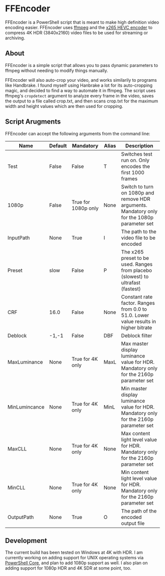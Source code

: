 # FFEncoder

FFEncoder is a PowerShell script that is meant to make high definition video encoding easier. FFEncoder uses [ffmpeg](https://ffmpeg.org/) and the [x265 HEVC encoder](https://x265.readthedocs.io/en/master/index.html) to compress 4K HDR (3840x2160) video files to be used for streaming or archiving. 


## About

FFEncoder is a simple script that allows you to pass dynamic parameters to ffmpeg without needing to modify things manually. 

FFEncoder will also auto-crop your video, and works similarily to programs like Handbrake. I found myself using Hanbrake a lot for its auto-cropping magic, and decided to find a way to automate it in ffmpeg. The script uses ffmpeg's `cropdetect` argument to analyze every frame in the video, saves the output to a file called crop.txt, and then scans crop.txt for the maximum width and height values which are then used for cropping.


## Script Arugments

FFEncoder can accept the following arguments from the command line:

|Name  	|Default    	|Mandatory   	|Alias   	|Description   	|
|---	|---	|---	|---	|---	|
|Test   	|False   	|False   	|T   	|Switches test run on. Only encodes the first 1000 frames   	|
|1080p   	|False   	|True for 1080p only    	|None   	|Switch to turn on 1080p and remove HDR arguments. Mandatory only for the 1080p parameter set    	|
|InputPath   	|None   	|True   	|I   	|The path to the video file to be encoded   	|
|Preset   	|slow   	|False   	|P   	|The x265 preset to be used. Ranges from placebo (slowest) to ultrafast (fastest)    	|
|CRF   	|16.0   	|False   	|None   	|Constant rate factor. Ranges from 0.0 to 51.0. Lower value results in higher bitrate   	|
|Deblock   	|-1,-1   	|False   	|DBF   	|Deblock filter   	|
|MaxLuminance   	|None   	|True for 4K only   	|MaxL   	|Max master display luminance value for HDR. Mandatory only for the 2160p parameter set  	|
|MinLumincance   	|None   	|True for 4K only   	|MinL   	|Min master display luminance value for HDR. Mandatory only for the 2160p parameter set    	|
|MaxCLL   	|None   	|True for 4K only   	|None   	|Max content light level value for HDR. Mandatory only for the 2160p parameter set   	|
|MinCLL   	|None   	|True for 4K only   	|None   	|Min content light level value for HDR. Mandatory only for the 2160p parameter set    	|
|OutputPath |None    |True   |O     |The path of the encoded output file 


## Development

The current build has been tested on Windows at 4K with HDR. I am currently working on adding support for UNIX operating systems via [PowerShell Core](https://docs.microsoft.com/en-us/powershell/scripting/install/installing-powershell?view=powershell-7.1), and plan to add 1080p support as well. I also plan on adding support for 1080p HDR and 4K SDR at some point, too. 
 
